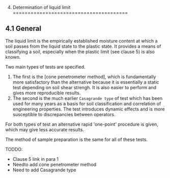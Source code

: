 4. Determination of liquid limit
=======================================

4.1 General
----------------------------

The liquid limit is the empirically established moisture content at which a soil passes from the liquid state to the plastic state. It provides a means of classifying a soil, especially when the plastic limit (see clause 5) is also known.

Two main types of tests are specified. 

1. The first is the [cone penetrometer method], which is fundamentally more satisfactory than the alternative because it is essentially a static test depending on soil shear strengh. It is also easier to perform and gives more reproducible results. 
2. The second is the much earlier `Casagrande type` of test which has been used for many years as a basis for soil classification and correlation of engineering properties. The test introduces dynamic effects and is more susceptible to discrepancies between operators.

For both types of test an alternative rapid 'one-point' procedure is given, which may give less accurate results.

The method of sample preparation is the same for all of these tests.

TODDO:
- Clause 5 link in para 1
- Needto add cone penetrometer method
- Need to add Casagrande type
